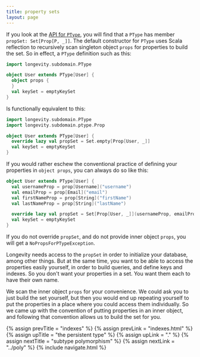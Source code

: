 ```yaml
---
title: property sets
layout: page
---
```


If you look at the [API for
`PType`](http://longevityframework.github.io/longevity/scaladocs/longevity-latest/#longevity.subdomain.PType),
you will find that a `PType` has member `propSet: Set[Prop[P, _]]`.
The default constructor for `PType` uses Scala reflection to
recursively scan singleton object `props` for properties to build the
set. So in effect, a `PType` definition such as this:

```scala
import longevity.subdomain.PType

object User extends PType[User] {
  object props {
  }
  val keySet = emptyKeySet
}
```

Is functionally equivalent to this:

```scala
import longevity.subdomain.PType
import longevity.subdomain.ptype.Prop

object User extends PType[User] {
  override lazy val propSet = Set.empty[Prop[User, _]]
  val keySet = emptyKeySet
}
```

If you would rather eschew the conventional practice of defining your
properties in `object props`, you can always do so like this:

```scala
object User extends PType[User] {
  val usernameProp = prop[Username]("username")
  val emailProp = prop[Email]("email")
  val firstNameProp = prop[String]("firstName")
  val lastNameProp = prop[String]("lastName")

  override lazy val propSet = Set[Prop[User, _]](usernameProp, emailProp, firstNameProp, lastNameProp)
  val keySet = emptyKeySet
}
```

If you do not override `propSet`, and do not provide inner object
`props`, you will get a `NoPropsForPTypeException`.

Longevity needs access to the `propSet` in order to initialize your
database, among other things. But at the same time, you want to be
able to access the properties easily yourself, in order to build
queries, and define keys and indexes. So you don't want your
properties in a set. You want them each to have their own name.

We scan the inner object `props` for your convenience. We could ask
you to just build the set yourself, but then you would end up
repeating yourself to put the properties in a place where you could
access them individually. So we came up with the convention of putting
properties in an inner object, and following that convention allows us
to build the set for you.

{% assign prevTitle = "indexes" %}
{% assign prevLink = "indexes.html" %}
{% assign upTitle = "the persistent type" %}
{% assign upLink = "." %}
{% assign nextTitle = "subtype polymorphism" %}
{% assign nextLink = "../poly" %}
{% include navigate.html %}
